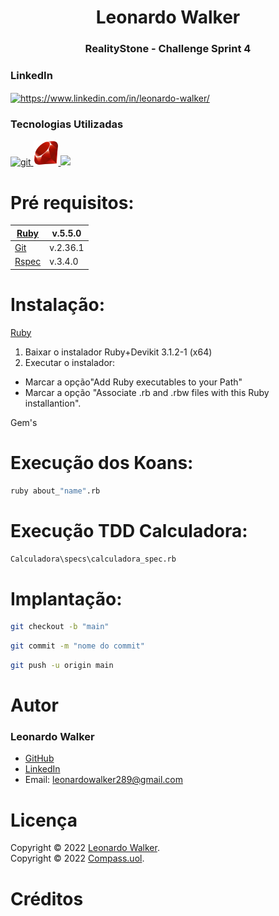 <h1 align="center">Leonardo Walker</h1>
<h3 align="center"> RealityStone - Challenge Sprint 4</h3>

<h3 align="left">LinkedIn </h3>
<p align="left">
<a href="https://linkedin.com/in/https://www.linkedin.com/in/leonardo-walker/" target="blank"><img align="center" src="https://raw.githubusercontent.com/rahuldkjain/github-profile-readme-generator/master/src/images/icons/Social/linked-in-alt.svg" alt="https://www.linkedin.com/in/leonardo-walker/" height="30" width="40" /></a>
</p>

<h3 align="left">Tecnologias Utilizadas </h3>
<p align="left"> <a href="https://git-scm.com/" target="_blank" rel="noreferrer"> <img src="https://www.vectorlogo.zone/logos/git-scm/git-scm-icon.svg" alt="git" width="40" height="40"/> </a> <a href="https://www.ruby-lang.org/en/" target="_blank" rel="noreferrer"> <img src="https://raw.githubusercontent.com/devicons/devicon/master/icons/ruby/ruby-original.svg" alt="ruby" width="40" height="40"/> <img src=https://user-images.githubusercontent.com/106784535/176747130-46677b0c-cb20-4cc5-b177-ada7b6a7c2fd.png>
 </a> </p>


# Pré requisitos:
| [Ruby](https://www.ruby-lang.org/pt/) | v.5.5.0  |
|-------|--------|
| [Git](https://git-scm.com/)   | v.2.36.1 |
| [Rspec](https://rspec.info/) | v.3.4.0  |

# Instalação:
[Ruby](https://rubyinstaller.org/downloads/)
 1. Baixar o instalador Ruby+Devikit 3.1.2-1 (x64)
 2. Executar o instalador:
  - Marcar a opção"Add Ruby executables to your Path"
  - Marcar a opção "Associate .rb and .rbw files with this Ruby installantion".
  
 Gem's
  
# Execução dos Koans:
  ```sh
 ruby about_"name".rb
 ```
 
# Execução TDD Calculadora:
 ```sh
 Calculadora\specs\calculadora_spec.rb
 
 ```
# Implantação:
```sh
git checkout -b "main"
```
```sh
git commit -m "nome do commit"
```
```sh
git push -u origin main
```
# Autor
### Leonardo Walker
- [GitHub](https://github.com/leonardo-walker)
- [LinkedIn](https://www.linkedin.com/in/leonardo-walker/)
- Email: leonardowalker289@gmail.com


# Licença
Copyright © 2022 [Leonardo Walker](https://github.com/leonardo-walker).<br>
Copyright © 2022 [Compass.uol](https://compass.uol/).

# Créditos


